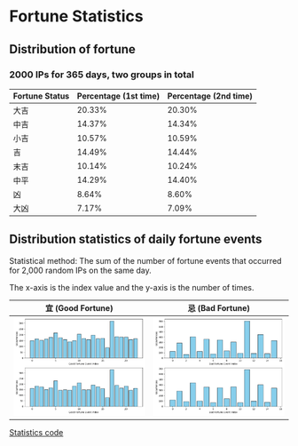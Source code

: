 # Fortune Statistics

## Distribution of fortune

### 2000 IPs for 365 days, two groups in total

| Fortune Status | Percentage (1st time) | Percentage (2nd time) |
| -------------- | --------------------- | --------------------- |
| 大吉           | 20.33%                | 20.30%                |
| 中吉           | 14.37%                | 14.34%                |
| 小吉           | 10.57%                | 10.59%                |
| 吉             | 14.49%                | 14.44%                |
| 末吉           | 10.14%                | 10.24%                |
| 中平           | 14.29%                | 14.40%                |
| 凶             | 8.64%                 | 8.60%                 |
| 大凶           | 7.17%                 | 7.09%                 |

## Distribution statistics of daily fortune events

Statistical method: The sum of the number of fortune events that occurred for
2,000 random IPs on the same day.

The x-axis is the index value and the y-axis is the number of times.

| 宜 (Good Fortune)                              | 忌 (Bad Fortune)                             |
| ---------------------------------------------- | -------------------------------------------- |
| ![Good Fortune](./good_fortune_statistics.png) | ![Bad Fortune](./bad_fortune_statistics.png) |

[Statistics code](../dev/main.js)

